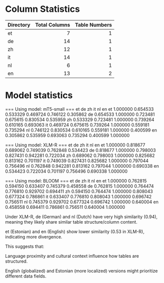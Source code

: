 # Column Statistics

| Directory   |   Total Columns |   Table Numbers |
|:------------|----------------:|----------------:|
| et          |               7 |               1 |
| de          |              14 |               1 |
| zh          |              12 |               1 |
| it          |              14 |               1 |
| nl          |               6 |               1 |
| en          |              13 |               2 |

# Model statistics

=== Using model: mT5-small ===
          et        de        zh        it        nl        en
et  1.000000  0.654533  0.533329  0.469724  0.746122  0.305862
de  0.654533  1.000000  0.723481  0.675615  0.830534  0.535959
zh  0.533329  0.723481  1.000000  0.739264  0.610165  0.693063
it  0.469724  0.675615  0.739264  1.000000  0.559181  0.735294
nl  0.746122  0.830534  0.610165  0.559181  1.000000  0.400599
en  0.305862  0.535959  0.693063  0.735294  0.400599  1.000000

=== Using model: XLM-R ===
          et        de        zh        it        nl        en
et  1.000000  0.818677  0.689062  0.749039  0.762848  0.534423
de  0.818677  1.000000  0.798003  0.827431  0.942281  0.722034
zh  0.689062  0.798003  1.000000  0.825682  0.813162  0.701197
it  0.749039  0.827431  0.825682  1.000000  0.797044  0.756496
nl  0.762848  0.942281  0.813162  0.797044  1.000000  0.690338
en  0.534423  0.722034  0.701197  0.756496  0.690338  1.000000

=== Using model: BLOOM ===
          et        de        zh        it        nl        en
et  1.000000  0.762815  0.594150  0.633407  0.745379  0.458558
de  0.762815  1.000000  0.764474  0.776810  0.929702  0.694411
zh  0.594150  0.764474  1.000000  0.808043  0.677324  0.786861
it  0.633407  0.776810  0.808043  1.000000  0.696742  0.756511
nl  0.745379  0.929702  0.677324  0.696742  1.000000  0.640004
en  0.458558  0.694411  0.786861  0.756511  0.640004  1.000000

Under XLM-R, de (German) and nl (Dutch) have very high similarity (0.94), meaning they likely share similar table structure/column content.

et (Estonian) and en (English) show lower similarity (0.53 in XLM-R), indicating more divergence.

This suggests that:

Language proximity and cultural context influence how tables are structured.

English (globalized) and Estonian (more localized) versions might prioritize different data fields.

